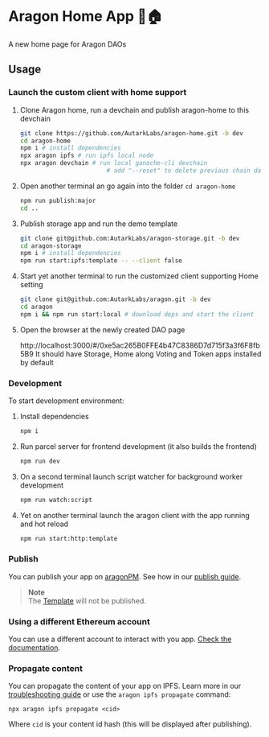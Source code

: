 # Aragon Home App 🦅🏠

A new home page for Aragon DAOs

## Usage

### Launch the custom client with home support

1. Clone Aragon home, run a devchain and publish aragon-home to this devchain

   ```sh
   git clone https://github.com/AutarkLabs/aragon-home.git -b dev
   cd aragon-home
   npm i # install dependencies
   npx aragon ipfs # run ipfs local node
   npx aragon devchain # run local ganache-cli devchain
                           # add "--reset" to delete previous chain data
   ```

2. Open another terminal an go again into the folder `cd aragon-home`

   ```sh
   npm run publish:major
   cd ..
   ```

3. Publish storage app and run the demo template

   ```sh
   git clone git@github.com:AutarkLabs/aragon-storage.git -b dev
   cd aragon-storage
   npm i # install dependencies
   npm run start:ipfs:template -- --client false
   ```

4. Start yet another terminal to run the customized client supporting Home setting

   ```sh
   git clone git@github.com:AutarkLabs/aragon.git -b dev
   cd aragon
   npm i && npm run start:local # download deps and start the client
   ```

5. Open the browser at the newly created DAO page

   http://localhost:3000/#/0xe5ac265B0FFE4b47C8386D7d715f3a3f6F8fb5B9
   It should have Storage, Home along Voting and Token apps installed by default

### Development

To start development environment:

1. Install dependencies

   ```sh
   npm i
   ```

2. Run parcel server for frontend development (it also builds the frontend)

   ```sh
   npm run dev
   ```

3. On a second terminal launch script watcher for background worker development

   ```sh
   npm run watch:script
   ```

4. Yet on another terminal launch the aragon client with the app running and hot reload

   ```sh
   npm run start:http:template
   ```

### Publish

You can publish your app on [aragonPM](https://hack.aragon.org/docs/apm). See how in our [publish guide](https://hack.aragon.org/docs/guides-publish).

> **Note**<br>
> The [Template](https://github.com/aragon/aragon-react-boilerplate/blob/master/contracts/Template.sol) will not be published.

### Using a different Ethereum account

You can use a different account to interact with you app. [Check the documentation](https://hack.aragon.org/docs/guides-faq#set-a-private-key).

### Propagate content

You can propagate the content of your app on IPFS. Learn more in our [troubleshooting guide](https://hack.aragon.org/docs/guides-faq#propagating-your-content-hash-through-ipfs) or use the `aragon ipfs propagate` command:

```
npx aragon ipfs propagate <cid>
```

Where `cid` is your content id hash (this will be displayed after publishing).
